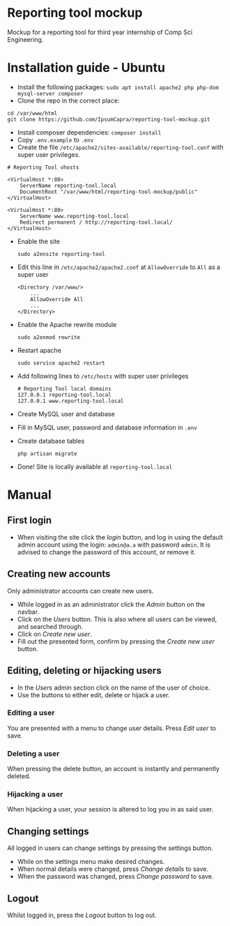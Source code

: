 # Reporting tool mockup
Mockup for a reporting tool for third year internship of Comp Sci Engineering.
# Installation guide - Ubuntu
* Install the following packages: `sudo apt install apache2 php php-dom mysql-server composer`
* Clone the repo in the correct place:
```
cd /var/www/html
git clone https://github.com/IpsumCapra/reporting-tool-mockup.git
```
* Install composer dependencies: `composer install`
* Copy `.env.example` to `.env`
* Create the file `/etc/apache2/sites-available/reporting-tool.conf` with super user privileges.
```
# Reporting Tool vhosts

<VirtualHost *:80>
    ServerName reporting-tool.local
    DocumentRoot "/var/www/html/reporting-tool-mockup/public"
</VirtualHost>

<VirtualHost *:80>
    ServerName www.reporting-tool.local
    Redirect permanent / http://reporting-tool.local/
</VirtualHost>
```
- Enable the site

    ```
    sudo a2ensite reporting-tool
    ```
* Edit this line in `/etc/apache2/apache2.conf` at `AllowOverride` to `All` as a super user

    ```
    <Directory /var/www/>
        ...
        AllowOverride All
        ...
    </Directory>
    ```
* Enable the Apache rewrite module

    ```
    sudo a2enmod rewrite
    ```
* Restart apache

    ```
    sudo service apache2 restart
    ```
* Add following lines to `/etc/hosts` with super user privileges

    ```
    # Reporting Tool local domains
    127.0.0.1 reporting-tool.local
    127.0.0.1 www.reporting-tool.local
    ```
* Create MySQL user and database
* Fill in MySQL user, password and database information in `.env`
* Create database tables
    ```
    php artisan migrate
    ```
* Done! Site is locally available at `reporting-tool.local`
# Manual
## First login
* When visiting the site click the _login_ button, and log in using the default admin account using the login: `admin@a.a` with password `admin`. It is advised to change the password of this account, or remove it.
## Creating new accounts
Only administrator accounts can create new users.
* While logged in as an administrator click the _Admin_ button on the navbar.
* Click on the _Users_ button. This is also where all users can be viewed, and searched through.
* Click on _Create new user_.
* Fill out the presented form, confirm by pressing the _Create new user_ button.
## Editing, deleting or hijacking users
* In the _Users_ admin section click on the name of the user of choice.
* Use the buttons to either edit, delete or hijack a user.
### Editing a user
You are presented with a menu to change user details. Press _Edit user_ to save.
### Deleting a user
When pressing the delete button, an account is instantly and permanently deleted.
### Hijacking a user
When hijacking a user, your session is altered to log you in as said user.
## Changing settings
All logged in users can change settings by pressing the settings button.
* While on the settings menu make desired changes.
* When normal details were changed, press _Change details_ to save.
* When the password was changed, press _Change password_ to save.
## Logout
Whilst logged in, press the _Logout_ button to log out.
